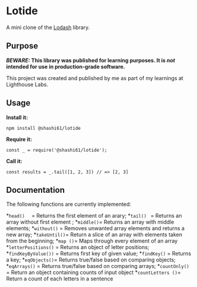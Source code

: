# Lotide

A mini clone of the [Lodash](https://lodash.com) library.

## Purpose

**_BEWARE:_ This library was published for learning purposes. It is _not_ intended for use in production-grade software.**

This project was created and published by me as part of my learnings at Lighthouse Labs. 

## Usage

**Install it:**

`npm install @shashi61/lotide`

**Require it:**

`const _ = require('@shashi61/lotide');`

**Call it:**

`const results = _.tail([1, 2, 3]) // => [2, 3]`

## Documentation

The following functions are currently implemented:

*`head()  ` = Returns the first element of an arary;
*`tail() `  = Returns an array without first element ;
*`middle()`= Returns an array with middle elements;
*`without()` = Removes unwanted array elements and returns a new array;
*`takeUntil()`= Return a slice of an array with elements taken from the beginning;
*`map ()`= Maps through every element of an array 
*`letterPositions()` = Returns an object of letter positions;
*`findKeyByValue())` = Returns first key of given value;
*`findKey()` = Returns a key;
*`eqObjects()`= Returns true/false based on comparing objects;
*`eqArrays()` = Returns true/false based on comparing arrays;
*`countOnly()` = Return an object containing counts of input object
*`countLetters ()`= Return a count of each letters in a sentence
